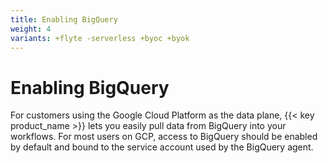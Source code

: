 ```yaml
---
title: Enabling BigQuery
weight: 4
variants: +flyte -serverless +byoc +byok
---
```


# Enabling BigQuery

For customers using the Google Cloud Platform as the data plane, {{< key product_name >}} lets you easily pull data from BigQuery into your workflows. For most users on GCP, access to BigQuery should be enabled by default and bound to the service account used by the BigQuery agent.

